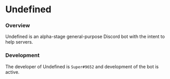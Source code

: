 # Undefined
### Overview
Undefined is an alpha-stage general-purpose Discord bot with the intent to help servers.

### Development
The developer of Undefined is `Super#9652` and development of the bot is active.
